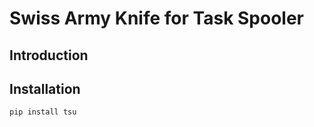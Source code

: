 # Swiss Army Knife for Task Spooler

## Introduction

## Installation

```shell
pip install tsu
```
